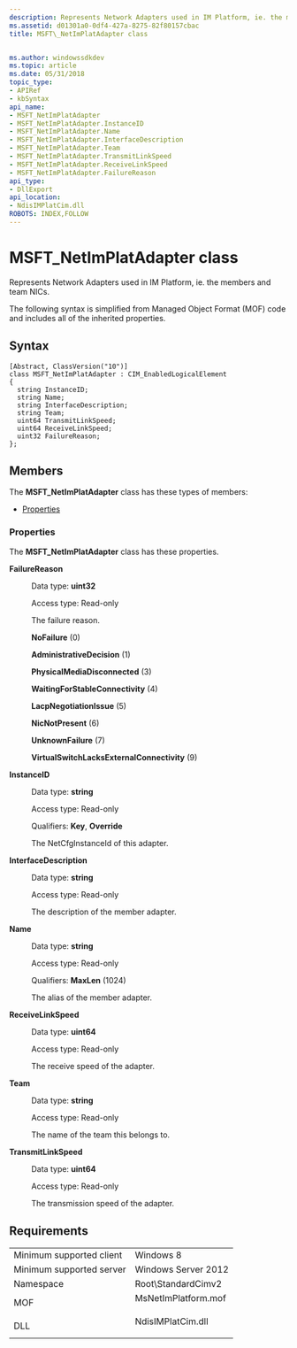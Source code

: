 ```yaml
---
description: Represents Network Adapters used in IM Platform, ie. the members and team NICs.
ms.assetid: d01301a0-0df4-427a-8275-82f80157cbac
title: MSFT\_NetImPlatAdapter class


ms.author: windowssdkdev
ms.topic: article
ms.date: 05/31/2018
topic_type: 
- APIRef
- kbSyntax
api_name: 
- MSFT_NetImPlatAdapter
- MSFT_NetImPlatAdapter.InstanceID
- MSFT_NetImPlatAdapter.Name
- MSFT_NetImPlatAdapter.InterfaceDescription
- MSFT_NetImPlatAdapter.Team
- MSFT_NetImPlatAdapter.TransmitLinkSpeed
- MSFT_NetImPlatAdapter.ReceiveLinkSpeed
- MSFT_NetImPlatAdapter.FailureReason
api_type: 
- DllExport
api_location: 
- NdisIMPlatCim.dll
ROBOTS: INDEX,FOLLOW
---
```


# MSFT\_NetImPlatAdapter class

Represents Network Adapters used in IM Platform, ie. the members and team NICs.

The following syntax is simplified from Managed Object Format (MOF) code and includes all of the inherited properties.

## Syntax

``` syntax
[Abstract, ClassVersion("10")]
class MSFT_NetImPlatAdapter : CIM_EnabledLogicalElement
{
  string InstanceID;
  string Name;
  string InterfaceDescription;
  string Team;
  uint64 TransmitLinkSpeed;
  uint64 ReceiveLinkSpeed;
  uint32 FailureReason;
};
```

## Members

The **MSFT\_NetImPlatAdapter** class has these types of members:

-   [Properties](#properties)

### Properties

The **MSFT\_NetImPlatAdapter** class has these properties.

<dl> <dt>

**FailureReason**
</dt> <dd> <dl> <dt>

Data type: **uint32**
</dt> <dt>

Access type: Read-only
</dt> </dl>

The failure reason.

<dl> <dt>

<span id="NoFailure"></span><span id="nofailure"></span><span id="NOFAILURE"></span>**NoFailure** (0)
</dt> <dt>

<span id="AdministrativeDecision"></span><span id="administrativedecision"></span><span id="ADMINISTRATIVEDECISION"></span>**AdministrativeDecision** (1)
</dt> <dt>

<span id="PhysicalMediaDisconnected"></span><span id="physicalmediadisconnected"></span><span id="PHYSICALMEDIADISCONNECTED"></span>**PhysicalMediaDisconnected** (3)
</dt> <dt>

<span id="WaitingForStableConnectivity"></span><span id="waitingforstableconnectivity"></span><span id="WAITINGFORSTABLECONNECTIVITY"></span>**WaitingForStableConnectivity** (4)
</dt> <dt>

<span id="LacpNegotiationIssue"></span><span id="lacpnegotiationissue"></span><span id="LACPNEGOTIATIONISSUE"></span>**LacpNegotiationIssue** (5)
</dt> <dt>

<span id="NicNotPresent"></span><span id="nicnotpresent"></span><span id="NICNOTPRESENT"></span>**NicNotPresent** (6)
</dt> <dt>

<span id="UnknownFailure"></span><span id="unknownfailure"></span><span id="UNKNOWNFAILURE"></span>**UnknownFailure** (7)
</dt> <dt>

<span id="VirtualSwitchLacksExternalConnectivity"></span><span id="virtualswitchlacksexternalconnectivity"></span><span id="VIRTUALSWITCHLACKSEXTERNALCONNECTIVITY"></span>**VirtualSwitchLacksExternalConnectivity** (9)
</dt> </dl>

</dd> <dt>

**InstanceID**
</dt> <dd> <dl> <dt>

Data type: **string**
</dt> <dt>

Access type: Read-only
</dt> <dt>

Qualifiers: **Key**, **Override**
</dt> </dl>

The NetCfgInstanceId of this adapter.

</dd> <dt>

**InterfaceDescription**
</dt> <dd> <dl> <dt>

Data type: **string**
</dt> <dt>

Access type: Read-only
</dt> </dl>

The description of the member adapter.

</dd> <dt>

**Name**
</dt> <dd> <dl> <dt>

Data type: **string**
</dt> <dt>

Access type: Read-only
</dt> <dt>

Qualifiers: **MaxLen** (1024)
</dt> </dl>

The alias of the member adapter.

</dd> <dt>

**ReceiveLinkSpeed**
</dt> <dd> <dl> <dt>

Data type: **uint64**
</dt> <dt>

Access type: Read-only
</dt> </dl>

The receive speed of the adapter.

</dd> <dt>

**Team**
</dt> <dd> <dl> <dt>

Data type: **string**
</dt> <dt>

Access type: Read-only
</dt> </dl>

The name of the team this belongs to.

</dd> <dt>

**TransmitLinkSpeed**
</dt> <dd> <dl> <dt>

Data type: **uint64**
</dt> <dt>

Access type: Read-only
</dt> </dl>

The transmission speed of the adapter.

</dd> </dl>

## Requirements



|                                     |                                                                                                |
|-------------------------------------|------------------------------------------------------------------------------------------------|
| Minimum supported client<br/> | Windows 8<br/>                                                                           |
| Minimum supported server<br/> | Windows Server 2012<br/>                                                                 |
| Namespace<br/>                | Root\\StandardCimv2<br/>                                                                 |
| MOF<br/>                      | <dl> <dt>MsNetImPlatform.mof</dt> </dl> |
| DLL<br/>                      | <dl> <dt>NdisIMPlatCim.dll</dt> </dl>   |



 

 




